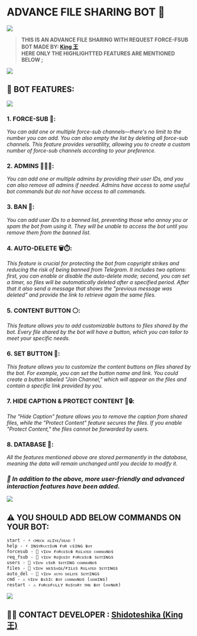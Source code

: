 ### <h1>ADVANCE FILE SHARING BOT 🤖</h1>
<img src="https://telegra.ph/file/ff8fbe7d67a3c7492c353.jpg">
<blockquote><b>THIS IS AN ADVANCE FILE SHARING WITH REQUEST FORCE-FSUB BOT MADE BY: <a href="https://t.me/Shidoteshika1">King 王</a><br> HERE ONLY THE HIGHLIGHTTED FEATURES ARE MENTIONED BELOW ;</b></blockquote>

<img src="https://user-images.githubusercontent.com/73097560/115834477-dbab4500-a447-11eb-908a-139a6edaec5c.gif">

### <h2> 🌟 BOT FEATURES: </h2>
<img src="https://user-images.githubusercontent.com/73097560/115834477-dbab4500-a447-11eb-908a-139a6edaec5c.gif"><br>
### 1. FORCE-SUB 📢: 
<i>You can add one or multiple force-sub channels—there's no limit to the number you can add. You can also empty the list by deleting all force-sub channels. This feature provides versatility, allowing you to create a custom number of force-sub channels according to your preference.</i>

### 2. ADMINS 👮🏻‍♂️: 
<i>You can add one or multiple admins by providing their user IDs, and you can also remove all admins if needed. Admins have access to some useful bot commands but do not have access to all commands.</i>

### 3. BAN 🚫: 
<i>You can add user IDs to a banned list, preventing those who annoy you or spam the bot from using it. They will be unable to access the bot until you remove them from the banned list.</i>

### 4. AUTO-DELETE 🗑⏱: 
<i>This feature is crucial for protecting the bot from copyright strikes and reducing the risk of being banned from Telegram. It includes two options: first, you can enable or disable the auto-delete mode; second, you can set a timer, so files will be automatically deleted after a specified period. After that it also send a message that shows the "previous message was deleted" and provide the link to retrieve again the same files.</i>

### 5. CONTENT BUTTON ⚪️: 
<i>This feature allows you to add customizable buttons to files shared by the bot. Every file shared by the bot will have a button, which you can tailor to meet your specific needs.</i>

### 6. SET BUTTON 🔘: 
<i>This feature allows you to customize the content buttons on files shared by the bot. For example, you can set the button name and link. You could create a button labeled "Join Channel," which will appear on the files and contain a specific link provided by you.</i>

### 7. HIDE CAPTION & PROTECT CONTENT 🫥🔒:
<i>The "Hide Caption" feature allows you to remove the caption from shared files, while the "Protect Content" feature secures the files. If you enable "Protect Content," the files cannot be forwarded by users.</i>

### 8. DATABASE 💾:
<i>All the features mentioned above are stored permanently in the database, meaning the data will remain unchanged until you decide to modify it.</i>

### <i>🚀 In addition to the above, more user-friendly and advanced interaction features have been added.</i>

<img src="https://user-images.githubusercontent.com/73097560/115834477-dbab4500-a447-11eb-908a-139a6edaec5c.gif">

### <h2>⚠️ YOU SHOULD ADD BELOW COMMANDS ON YOUR BOT:</h2>
```
start - ⚡️ ᴄʜᴇᴄᴋ ᴀʟɪᴠᴇ/ᴅᴇᴀᴅ !
help - ⚡️ ɪɴsᴛʀᴜᴄᴛɪᴏɴ ғᴏʀ ᴜsɪɴɢ ʙᴏᴛ
forcesub - 👀 ᴠɪᴇᴡ ғᴏʀᴄᴇsᴜʙ ʀᴇʟᴀᴛᴇᴅ ᴄᴏᴍᴍᴀɴᴅs
req_fsub - 👀 ᴠɪᴇᴡ ʀᴇǫᴜᴇsᴛ ғᴏʀᴄᴇsᴜʙ sᴇᴛᴛɪɴɢs
users - 👀 ᴠɪᴇᴡ ᴜsᴇʀ sᴇᴛᴛɪɴɢ ᴄᴏᴍᴍᴀɴᴅs
files - 👀 ᴠɪᴇᴡ ᴍᴇssᴀɢᴇ/ғɪʟᴇs ʀᴇʟᴀᴛᴇᴅ sᴇᴛᴛɪɴɢs
auto_del - 👀 ᴠɪᴇᴡ ᴀᴜᴛᴏ ᴅᴇʟᴇᴛᴇ sᴇᴛᴛɪɴɢs 
cmd - ⚠️ ᴠɪᴇᴡ ʙᴀsɪᴄ ʙᴏᴛ ᴄᴏᴍᴍᴀɴᴅs (ᴀᴅᴍɪɴs)
restart - ⚠️ ғᴏʀᴄᴇғᴜʟʟʏ ʀᴇsᴛᴀʀᴛ ᴛʜᴇ ʙᴏᴛ (ᴏᴡɴᴇʀ)
```
<img src="https://user-images.githubusercontent.com/73097560/115834477-dbab4500-a447-11eb-908a-139a6edaec5c.gif">

<h2>🧑‍💻 CONTACT DEVELOPER : <a href="https://t.me/Shidoteshika1">Shidoteshika (King 王)</a></h2>



